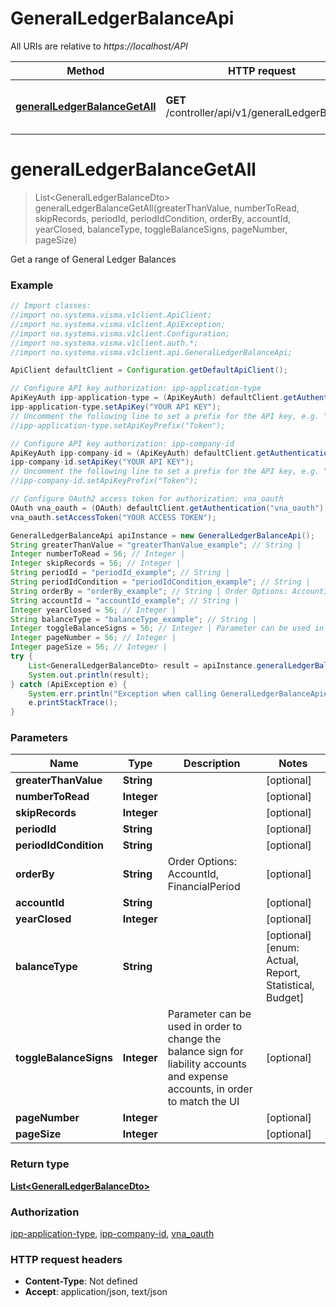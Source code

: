 # GeneralLedgerBalanceApi

All URIs are relative to *https://localhost/API*

Method | HTTP request | Description
------------- | ------------- | -------------
[**generalLedgerBalanceGetAll**](GeneralLedgerBalanceApi.md#generalLedgerBalanceGetAll) | **GET** /controller/api/v1/generalLedgerBalance | Get a range of General Ledger Balances


<a name="generalLedgerBalanceGetAll"></a>
# **generalLedgerBalanceGetAll**
> List&lt;GeneralLedgerBalanceDto&gt; generalLedgerBalanceGetAll(greaterThanValue, numberToRead, skipRecords, periodId, periodIdCondition, orderBy, accountId, yearClosed, balanceType, toggleBalanceSigns, pageNumber, pageSize)

Get a range of General Ledger Balances

### Example
```java
// Import classes:
//import no.systema.visma.v1client.ApiClient;
//import no.systema.visma.v1client.ApiException;
//import no.systema.visma.v1client.Configuration;
//import no.systema.visma.v1client.auth.*;
//import no.systema.visma.v1client.api.GeneralLedgerBalanceApi;

ApiClient defaultClient = Configuration.getDefaultApiClient();

// Configure API key authorization: ipp-application-type
ApiKeyAuth ipp-application-type = (ApiKeyAuth) defaultClient.getAuthentication("ipp-application-type");
ipp-application-type.setApiKey("YOUR API KEY");
// Uncomment the following line to set a prefix for the API key, e.g. "Token" (defaults to null)
//ipp-application-type.setApiKeyPrefix("Token");

// Configure API key authorization: ipp-company-id
ApiKeyAuth ipp-company-id = (ApiKeyAuth) defaultClient.getAuthentication("ipp-company-id");
ipp-company-id.setApiKey("YOUR API KEY");
// Uncomment the following line to set a prefix for the API key, e.g. "Token" (defaults to null)
//ipp-company-id.setApiKeyPrefix("Token");

// Configure OAuth2 access token for authorization: vna_oauth
OAuth vna_oauth = (OAuth) defaultClient.getAuthentication("vna_oauth");
vna_oauth.setAccessToken("YOUR ACCESS TOKEN");

GeneralLedgerBalanceApi apiInstance = new GeneralLedgerBalanceApi();
String greaterThanValue = "greaterThanValue_example"; // String | 
Integer numberToRead = 56; // Integer | 
Integer skipRecords = 56; // Integer | 
String periodId = "periodId_example"; // String | 
String periodIdCondition = "periodIdCondition_example"; // String | 
String orderBy = "orderBy_example"; // String | Order Options: AccountId, FinancialPeriod
String accountId = "accountId_example"; // String | 
Integer yearClosed = 56; // Integer | 
String balanceType = "balanceType_example"; // String | 
Integer toggleBalanceSigns = 56; // Integer | Parameter can be used in order to change the balance sign for liability accounts and expense accounts, in order to match the UI
Integer pageNumber = 56; // Integer | 
Integer pageSize = 56; // Integer | 
try {
    List<GeneralLedgerBalanceDto> result = apiInstance.generalLedgerBalanceGetAll(greaterThanValue, numberToRead, skipRecords, periodId, periodIdCondition, orderBy, accountId, yearClosed, balanceType, toggleBalanceSigns, pageNumber, pageSize);
    System.out.println(result);
} catch (ApiException e) {
    System.err.println("Exception when calling GeneralLedgerBalanceApi#generalLedgerBalanceGetAll");
    e.printStackTrace();
}
```

### Parameters

Name | Type | Description  | Notes
------------- | ------------- | ------------- | -------------
 **greaterThanValue** | **String**|  | [optional]
 **numberToRead** | **Integer**|  | [optional]
 **skipRecords** | **Integer**|  | [optional]
 **periodId** | **String**|  | [optional]
 **periodIdCondition** | **String**|  | [optional]
 **orderBy** | **String**| Order Options: AccountId, FinancialPeriod | [optional]
 **accountId** | **String**|  | [optional]
 **yearClosed** | **Integer**|  | [optional]
 **balanceType** | **String**|  | [optional] [enum: Actual, Report, Statistical, Budget]
 **toggleBalanceSigns** | **Integer**| Parameter can be used in order to change the balance sign for liability accounts and expense accounts, in order to match the UI | [optional]
 **pageNumber** | **Integer**|  | [optional]
 **pageSize** | **Integer**|  | [optional]

### Return type

[**List&lt;GeneralLedgerBalanceDto&gt;**](GeneralLedgerBalanceDto.md)

### Authorization

[ipp-application-type](../README.md#ipp-application-type), [ipp-company-id](../README.md#ipp-company-id), [vna_oauth](../README.md#vna_oauth)

### HTTP request headers

 - **Content-Type**: Not defined
 - **Accept**: application/json, text/json

